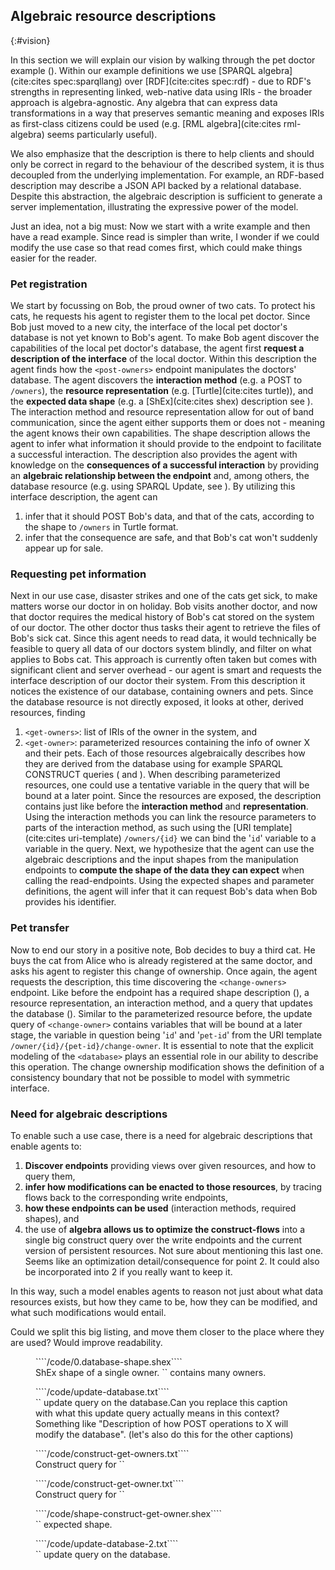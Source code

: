 ## Algebraic resource descriptions
{:#vision}

In this section we will explain our vision by walking through the pet doctor example ([](#interface-viz)).
Within our example definitions we use [SPARQL algebra](cite:cites spec:sparqllang) over [RDF](cite:cites spec:rdf) -
due to RDF's strengths in representing linked, web-native data using IRIs - the broader approach is algebra-agnostic.
Any algebra that can express data transformations in a way that preserves semantic meaning and
exposes IRIs as first-class citizens could be used (e.g. [RML algebra](cite:cites rml-algebra) seems particularly useful).

We also emphasize that the description is there to help clients and should only be correct in regard to the behaviour of the described system,
it is thus decoupled from the underlying implementation.
For example, an RDF-based description may describe a JSON API backed by a relational database.
Despite this abstraction,
the algebraic description is sufficient to generate a server implementation, illustrating the expressive power of the model.

<span class="comment" data-author="RT">Just an idea, not a big must: Now we start with a write example and then have a read example. Since read is simpler than write, I wonder if we could modify the use case so that read comes first, which could make things easier for the reader.</span>

### Pet registration

We start by focussing on Bob, the proud owner of two cats.
To protect his cats, he requests his agent to register them to the local pet doctor.
Since Bob just moved to a new city, the interface of the local pet doctor's database is not yet known to Bob's agent.
To make Bob agent discover the capabilities of the local pet doctor's database,
the agent first **request a description of the interface** of the local doctor.
Within this description the agent finds how the `<post-owners>` endpoint manipulates the doctors' database.
The agent discovers the **interaction method** (e.g. a POST to `/owners`), the **resource representation** (e.g. [Turtle](cite:cites turtle)),
and the **expected data shape** (e.g. a [ShEx](cite:cites shex) description see [](#owner-shape)).
The interaction method and resource representation allow for out of band communication, since the agent either supports them or does not -
meaning the agent knows their own capabilities.
The shape description allows the agent to infer what information it should provide to the endpoint to facilitate a successful interaction.
The description also provides the agent with knowledge on the **consequences of a successful interaction**
by providing an **algebraic relationship between the endpoint** and, among others, the database resource (e.g. using SPARQL Update, see [](#update-1)). 
By utilizing this interface description, the agent can
1. infer that it should POST Bob's data, and that of the cats, according to the shape to `/owners` in Turtle format.
2. infer that the consequence are safe, and that Bob's cat won't suddenly appear up for sale.

### Requesting pet information

Next in our use case, disaster strikes and one of the cats get sick, to make matters worse our doctor in on holiday.
Bob visits another doctor, and now that doctor requires the medical history of Bob's cat stored on the system of our doctor. 
The other doctor thus tasks their agent to retrieve the files of Bob's sick cat.
Since this agent needs to read data, it would technically be feasible to query all data of our doctors system blindly, and filter on what applies to Bobs cat.
This approach is currently often taken but comes with significant client and server overhead -
our agent is smart and requests the interface description of our doctor their system. 
From this description it notices the existence of our database, containing owners and pets.
Since the database resource is not directly exposed, it looks at other, derived resources, finding
1. `<get-owners>`: list of IRIs of the owner in the system, and
2. `<get-owner>`: parameterized resources containing the info of owner X and their pets.
Each of those resources algebraically describes how they are derived from the database using for example SPARQL CONSTRUCT queries
([](#construct-get-owners) and [](#construct-get-owner)).
When describing parameterized resources, one could use a tentative variable in the query that will be bound at a later point. 
Since the resources are exposed, the description contains just like before the **interaction method** and **representation**.
Using the interaction methods you can link the resource parameters to parts of the interaction method,
as such using the [URI template](cite:cites uri-template) `/owners/{id}` we can bind the '`id`' variable to a variable in the query.
Next, we hypothesize that the agent can use the algebraic descriptions and the input shapes from the manipulation endpoints to
**compute the shape of the data they can expect** when calling the read-endpoints.
Using the expected shapes and parameter definitions, the agent will infer that it can request Bob's data when Bob provides his identifier. 

### Pet transfer

Now to end our story in a positive note, Bob decides to buy a third cat.
He buys the cat from Alice who is already registered at the same doctor,
and asks his agent to register this change of ownership.
Once again, the agent requests the description, this time discovering the `<change-owners>` endpoint.
Like before the endpoint has a required shape description ([](#shape-update-2)), a resource representation, an interaction method, and a query that updates the database ([](#update-2)).
Similar to the parameterized resource before, the update query of `<change-owner>` contains variables that will be bound at a later stage,
the variable in question being '`id`' and '`pet-id`' from the URI template `/owner/{id}/{pet-id}/change-owner`.
It is essential to note that the explicit modeling of the `<database>` plays an essential role in our ability to describe this operation.
The change ownership modification shows the definition of a consistency boundary that not be possible to model with symmetric interface.

### Need for algebraic descriptions

To enable such a use case, there is a need for algebraic descriptions that enable agents to:

1. **Discover endpoints** providing views over given resources, and how to query them,
2. **infer how modifications can be enacted to those resources**, by tracing flows back to the corresponding write endpoints,
3. **how these endpoints can be used** (interaction methods, required shapes), and
4. the use of **algebra allows us to optimize the construct-flows** into a single big construct query over the write endpoints and the current version of persistent resources. <span class="comment" data-author="RT">Not sure about mentioning this last one. Seems like an optimization detail/consequence for point 2. It could also be incorporated into 2 if you really want to keep it.</span>

In this way, such a model enables agents to reason not just about what data resources exists, but how they came to be,
how they can be modified, and what such modifications would entail.

<span class="comment" data-author="RT">Could we split this big listing, and move them closer to the place where they are used? Would improve readability.</span>

<div class="my-big-fig">

<figure id="owner-shape">
````/code/0.database-shape.shex````
<figcaption markdown="block">
ShEx shape of a single owner.  
`<database>` contains many owners.
</figcaption>
</figure>

<figure id="update-1">
````/code/update-database.txt````
<figcaption markdown="block">
`<post-owners>` update query  
on the database.<span class="comment" data-author="RT">Can you replace this caption with what this update query actually means in this context? Something like "Description of how POST operations to X will modify the database". (let's also do this for the other captions)</span>
</figcaption>
</figure>

<figure id="construct-get-owners">
````/code/construct-get-owners.txt````
<figcaption markdown="block">
Construct query for 
`<get-owners>`
</figcaption>
</figure>

<figure id="construct-get-owner">
````/code/construct-get-owner.txt````
<figcaption markdown="block">
Construct query for 
`<get-owner>`
</figcaption>
</figure>


<figure id="shape-update-2">
````/code/shape-construct-get-owner.shex````
<figcaption markdown="block">
`<change-owners>` expected shape.
</figcaption>
</figure>

<figure id="update-2">
````/code/update-database-2.txt````
<figcaption markdown="block">
`<change-owners>` update query  
on the database.
</figcaption>
</figure>

</div>
